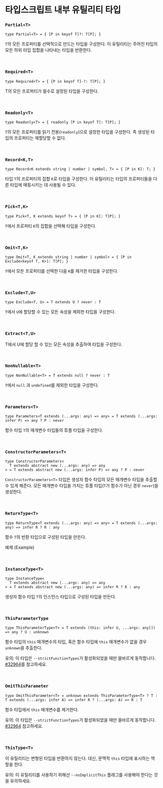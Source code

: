 # 타입스크립트 내부 유틸리티 타입

### `Partial<T>`

```tsx
type Partial<T> = { [P in keyof T]?: T[P]; }
```

`T`의 모든 프로퍼티를 선택적으로 만드는 타입을 구성한다. 이 유틸리티는 주어진 타입의 모든 하위 타입 집합을 나타내는 타입을 반환한다.

<br />

### `Required<T>`

```tsx
type Required<T> = { [P in keyof T]-?: T[P]; }
```

T의 모든 프로퍼티가 필수로 설정된 타입을 구성한다.

<br />

### `Readonly<T>`

```tsx
type Readonly<T> = { readonly [P in keyof T]: T[P]; }
```

`T`의 모든 프로퍼티를 읽기 전용(`readonly`)으로 설정한 타입을 구성한다. 즉 생성된 타입의 프로퍼티는 재할당할 수 없다.

<br />

### `Record<K,T>`

```tsx
type Record<K extends string | number | symbol, T> = { [P in K]: T; }
```

타입 `T`의 프로퍼티의 집합 `K`로 타입을 구성한다. 이 유틸리티는 타입의 프로퍼티들을 다른 타입에 매핑시키는 데 사용될 수 있다.

<br />

### `Pick<T,K>`

```tsx
type Pick<T, K extends keyof T> = { [P in K]: T[P]; }
```

`T`에서 프로퍼티 `K`의 집합을 선택해 타입을 구성한다.

<br />

### `Omit<T,K>`

```tsx
type Omit<T, K extends string | number | symbol> = { [P in Exclude<keyof T, K>]: T[P]; }
```

`T`에서 모든 프로퍼티를 선택한 다음 `K`를 제거한 타입을 구성한다.

<br />

### `Exclude<T,U>`

```tsx
type Exclude<T, U> = T extends U ? never : T
```

`T`에서 `U`에 할당할 수 있는 모든 속성을 제외한 타입을 구성한다.

<br />

### `Extract<T,U>`

T에서 U에 할당 할 수 있는 모든 속성을 추출하여 타입을 구성한다.

<br />

### `NonNullable<T>`

```tsx
type NonNullable<T> = T extends null ? never : T
```

`T`에서 `null` 과 `undefined`를 제외한 타입을 구성한다.

<br />

### `Parameters<T>`

```tsx
type Parameters<T extends (...args: any) => any> = T extends (...args: infer P) => any ? P : never
```

함수 타입 `T`의 매개변수 타입들의 튜플 타입을 구성한다.

<br />

### `ConstructorParameters<T>`

```tsx
type ConstructorParameters<
  T extends abstract new (...args: any) => any
> = T extends abstract new (...args: infer P) => any ? P : never
```

`ConstructorParameters<T>` 타입은 생성자 함수 타입의 모든 매개변수 타입을 추출할 수 있게 해준다. 모든 매개변수 타입을 가지는 튜플 타입(`T`가 함수가 아닌 경우 `never`)을 생성한다.

<br />

### `ReturnType<T>`

```tsx
type ReturnType<T extends (...args: any) => any> = T extends (...args: any) => infer R ? R : any
```

함수 `T`의 반환 타입으로 구성된 타입을 만든다.

예제 (Example)

<br />

### `InstanceType<T>`

```tsx
type InstanceType<
  T extends abstract new (...args: any) => any
> = T extends abstract new (...args: any) => infer R ? R : any
```

생성자 함수 타입 `T`의 인스턴스 타입으로 구성된 타입을 만든다.

<br />

### `ThisParameterType`

```tsx
type ThisParameterType<T> = T extends (this: infer U, ...args: any[]) => any ? U : unknown
```

함수 타입의 `this` 매개변수의 타입, 혹은 함수 타입에 `this` 매개변수가 없을 경우 `unknown`을 추출한다.

유의: 이 타입은 `--strictFunctionTypes`가 활성화되었을 때만 올바르게 동작합니다. [#32964](https://github.com/microsoft/TypeScript/issues/32964)를 참고하세요.

<br />

### `OmitThisParameter`

```tsx
type OmitThisParameter<T> = unknown extends ThisParameterType<T> ? T : T extends (...args: infer A) => infer R ? (...args: A) => R : T
```

함수 타입에서 `this` 매개변수를 제거한다.

유의: 이 타입은 `--strictFunctionTypes`가 활성화되었을 때만 올바르게 동작합니다. [#32964](https://github.com/microsoft/TypeScript/issues/32964) 참고하세요.

<br />

### `ThisType<T>`

이 유틸리티는 변형된 타입을 반환하지 않는다. 대신, 문맥적 `this` 타입에 표시하는 역할을 한다. 

유의: 이 유틸리티를 사용하기 위해선 `--noImplicitThis` 플래그를 사용해야 한다는 것을 유의하세요.
